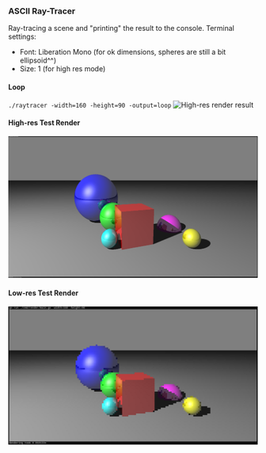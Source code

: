 ### ASCII Ray-Tracer

Ray-tracing a scene and "printing" the result to the console.
Terminal settings:
- Font: Liberation Mono (for ok dimensions, spheres are still a bit ellipsoid^^)
- Size: 1 (for high res mode)

#### Loop
`./raytracer -width=160 -height=90 -output=loop`
![High-res render result](img/loop.gif)

#### High-res Test Render
![High-res render result](img/raytrace-high-res.png)

#### Low-res Test Render
![Low-res render result](img/raytrace-low-res.png)
